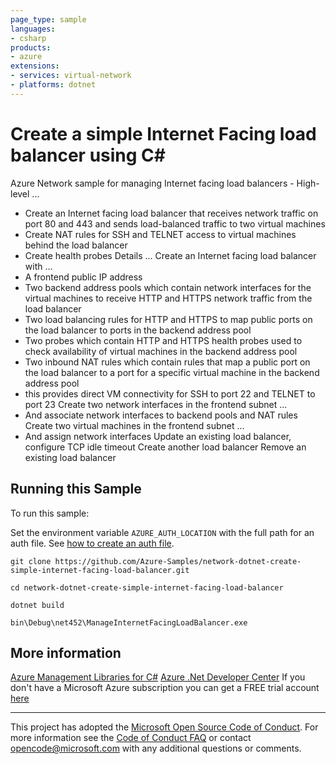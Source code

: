 ```yaml
---
page_type: sample
languages:
- csharp
products:
- azure
extensions:
- services: virtual-network
- platforms: dotnet
---
```


# Create a simple Internet Facing load balancer using C# #

 Azure Network sample for managing Internet facing load balancers -
 High-level ...
 - Create an Internet facing load balancer that receives network traffic on
   port 80 and 443 and sends load-balanced traffic to two virtual machines
 - Create NAT rules for SSH and TELNET access to virtual
   machines behind the load balancer
 - Create health probes
 Details ...
 Create an Internet facing load balancer with ...
 - A frontend public IP address
 - Two backend address pools which contain network interfaces for the virtual
   machines to receive HTTP and HTTPS network traffic from the load balancer
 - Two load balancing rules for HTTP and HTTPS to map public ports on the load
   balancer to ports in the backend address pool
 - Two probes which contain HTTP and HTTPS health probes used to check availability
   of virtual machines in the backend address pool
 - Two inbound NAT rules which contain rules that map a public port on the load
   balancer to a port for a specific virtual machine in the backend address pool
 - this provides direct VM connectivity for SSH to port 22 and TELNET to port 23
 Create two network interfaces in the frontend subnet ...
 - And associate network interfaces to backend pools and NAT rules
 Create two virtual machines in the frontend subnet ...
 - And assign network interfaces
 Update an existing load balancer, configure TCP idle timeout
 Create another load balancer
 Remove an existing load balancer


## Running this Sample ##

To run this sample:

Set the environment variable `AZURE_AUTH_LOCATION` with the full path for an auth file. See [how to create an auth file](https://github.com/Azure/azure-libraries-for-net/blob/master/AUTH.md).

    git clone https://github.com/Azure-Samples/network-dotnet-create-simple-internet-facing-load-balancer.git

    cd network-dotnet-create-simple-internet-facing-load-balancer

    dotnet build

    bin\Debug\net452\ManageInternetFacingLoadBalancer.exe

## More information ##

[Azure Management Libraries for C#](https://github.com/Azure/azure-sdk-for-net/tree/Fluent)
[Azure .Net Developer Center](https://azure.microsoft.com/en-us/develop/net/)
If you don't have a Microsoft Azure subscription you can get a FREE trial account [here](http://go.microsoft.com/fwlink/?LinkId=330212)

---

This project has adopted the [Microsoft Open Source Code of Conduct](https://opensource.microsoft.com/codeofconduct/). For more information see the [Code of Conduct FAQ](https://opensource.microsoft.com/codeofconduct/faq/) or contact [opencode@microsoft.com](mailto:opencode@microsoft.com) with any additional questions or comments.